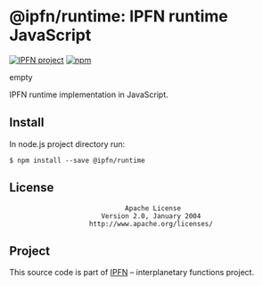 # @ipfn/runtime: IPFN runtime JavaScript

[![IPFN project](https://img.shields.io/badge/project-IPFN-blue.svg?style=flat-square)](https://github.com/ipfn)
[![npm](https://img.shields.io/npm/v/@ipfn/runtime.svg?maxAge=8640&style=flat-square)](https://www.npmjs.com/package/@ipfn/runtime)

empty

IPFN runtime implementation in JavaScript.

## Install

In node.js project directory run:

```console
$ npm install --save @ipfn/runtime
```

## License

                                 Apache License
                           Version 2.0, January 2004
                        http://www.apache.org/licenses/

## Project

This source code is part of [IPFN](https://github.com/ipfn) – interplanetary functions project.
